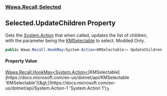 ### [Wawa.Recall](Wawa.Recall.md 'Wawa.Recall').[Selected](Selected.md 'Wawa.Recall.Selected')

## Selected.UpdateChildren Property

Gets the [System.Action](https://docs.microsoft.com/en-us/dotnet/api/System.Action 'System.Action') that when called, updates the list of children,  
with the parameter being the [KMSelectable](https://docs.microsoft.com/en-us/dotnet/api/KMSelectable 'KMSelectable') to select. Modded Only.

```csharp
public Wawa.Recall.HookMay<System.Action<KMSelectable>> UpdateChildren { get; }
```

#### Property Value
[Wawa.Recall.HookMay&lt;](HookMay{T}.md 'Wawa.Recall.HookMay<T>')[System.Action&lt;](https://docs.microsoft.com/en-us/dotnet/api/System.Action-1 'System.Action`1')[KMSelectable](https://docs.microsoft.com/en-us/dotnet/api/KMSelectable 'KMSelectable')[&gt;](https://docs.microsoft.com/en-us/dotnet/api/System.Action-1 'System.Action`1')[&gt;](HookMay{T}.md 'Wawa.Recall.HookMay<T>')